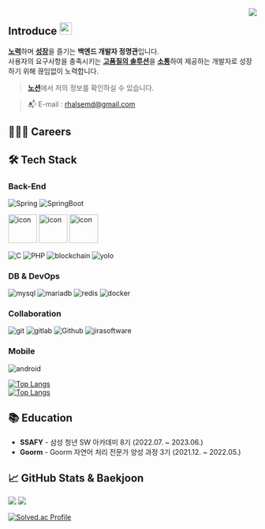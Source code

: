 <div align="right">
  <a href="https://hits.seeyoufarm.com">
    <img src="https://hits.seeyoufarm.com/api/count/incr/badge.svg?url=https%3A%2F%2Fgithub.com%2FJeongHwan-dev&count_bg=%23769CDD&title_bg=%238E8E8E&icon=github.svg&icon_color=%23E7E7E7&title=hits&edge_flat=false" align="right" />
  </a>
</div>

<h2>Introduce <img src="https://media.giphy.com/media/hvRJCLFzcasrR4ia7z/giphy.gif" width="25" /></h2>

[**노력**](#)하며 [**성장**](#)을 즐기는 **백엔드 개발자 정명관**입니다.  
사용자의 요구사항을 충족시키는 [**고품질의 솔루션**](#)을 [**소통**](#)하여 제공하는 개발자로 성장하기 위해 끊임없이 노력합니다.

> [**노션**](https://www.notion.so/e4ada5cfedfd4878a75e624afdac2c66?v=813091b33d0246cca7f42903e637e2d4)에서 저의 정보를 확인하실 수 있습니다.

> :mailbox_with_mail: E-mail : rhalsemd@gmail.com

## 👨🏻‍💻 Careers


## 🛠 Tech Stack

### Back-End
![Spring](https://img.shields.io/badge/-Spring-6DB33F?&style=flat-square&logo=Spring&logoColor=white) ![SpringBoot](https://img.shields.io/badge/-SpringBoot-6DB33F?&style=flat-square&logo=SpringBoot&logoColor=white)
<div align=left>
	<img src="https://techstack-generator.vercel.app/java-icon.svg" alt="icon" width="58" height="58" />
    <img src="https://techstack-generator.vercel.app/cpp-icon.svg" alt="icon" width="58" height="58" />
    <img src="https://techstack-generator.vercel.app/csharp-icon.svg" alt="icon" width="58" height="58" />
</div>

![C](https://img.shields.io/badge/-C-A8B9CC?&style=flat-square&logo=C&logoColor=white)
![PHP](https://img.shields.io/badge/PHP-777BB4?style=flat-square&logo=PHP&logoColor=white)
![blockchain](https://img.shields.io/badge/-blockchaindotcom-121D33?&style=flat-square&logo=blockchaindotcom&logoColor=white) ![yolo](https://img.shields.io/badge/-yolo-00FFFF?&style=flat-square&logo=yolo&logoColor=white)

### DB & DevOps
![mysql](https://img.shields.io/badge/-mysql-4479A1?&style=flat-square&logo=mysql&logoColor=white) ![mariadb](https://img.shields.io/badge/-mariadb-003545?style=flat-square&logo=mariadb&logoColor=white)
![redis](https://img.shields.io/badge/-redis-DC382D?&style=flat-square&logo=redis&logoColor=white)
![docker](https://img.shields.io/badge/-docker-2496ED?style=flat-square&logo=docker&logoColor=white)

### Collaboration
![git](https://img.shields.io/badge/-Git-F05032?style=square&logo=Git&logoColor=white) ![gitlab](https://img.shields.io/badge/-GitLab-FC6D26?style=square&logo=GitLab&logoColor=white) ![Github](https://img.shields.io/badge/-Github-181717?style=square&logo=Github&logoColor=white)
![jirasoftware](https://img.shields.io/badge/-jirasoftware-0052CC?style=square&logo=jirasoftware&logoColor=white)

### Mobile
![android](https://img.shields.io/badge/-android-3DDC84?style=square&logo=android&logoColor=white)

[![Top Langs](https://github-readme-stats-sigma-five.vercel.app/api/top-langs/?username=rhalsemd&layout=compact)](https://github.com/rhalsemd)<br/>
[![Top Langs](https://github-readme-stats-sigma-seven.vercel.app/api/top-langs/?username=rhalsemd&langs_count=7)](https://github.com/rhalsemd)<br/>

## 📚 Education

- **SSAFY** - 삼성 청년 SW 아카데미 8기 (2022.07. ~ 2023.06.)
- **Goorm** - Goorm 자연어 처리 전문가 양성 과정 3기 (2021.12. ~ 2022.05.)


## :chart_with_upwards_trend: GitHub Stats & Baekjoon
<div align=left>
	<img src="https://ghchart.rshah.org/rhalsemd" />
	<img src="https://github-readme-stats-sigma-five.vercel.app/api?username=rhalsemd&show_icons=true">
</div>

[![Solved.ac Profile](http://mazassumnida.wtf/api/generate_badge?boj=rhalsemd)](https://solved.ac/rhalsemd)<br/>
